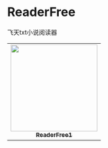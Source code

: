# ReaderFree
飞天txt小说阅读器
<table>
  <tr>
    <td align="center"><a href="https://github.com/xszbzb/ReaderFree"><img src="documents/ReaderFree1.png" width="200px;"/><br /><sub><b>ReaderFree1</b></sub></a>
  </tr>
</table>

